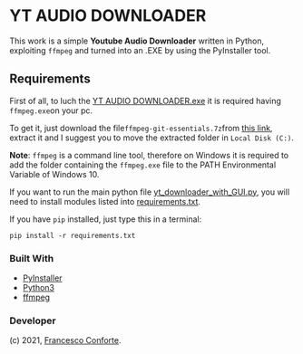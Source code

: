 # YT AUDIO DOWNLOADER

This work is a simple **Youtube Audio Downloader** written in Python, exploiting `ffmpeg` and turned into an .EXE by using the PyInstaller tool.

## **Requirements**

First of all, to luch the [YT AUDIO DOWNLOADER.exe](https://github.com/francecon/YT-AUDIO-DOWNLOADER/blob/main/YT%20AUDIO%20DOWNLOADER.exe) it is required having `ffmpeg.exe`on your pc.

To get it, just download the file`ffmpeg-git-essentials.7z`from [this link](https://www.gyan.dev/ffmpeg/builds/ffmpeg-git-essentials.7z), extract it and I suggest you to move the extracted folder in `Local Disk (C:)`.

**Note**: `ffmpeg` is a command line tool, therefore on Windows it is required to add the folder containing the `ffmpeg.exe` file to the PATH Environmental Variable of Windows 10. 

If you want to run the main python file [yt_downloader_with_GUI.py](https://github.com/francecon/YT-AUDIO-DOWNLOADER/blob/main/yt_downloader_with_GUI.py), you will need to install modules listed into [requirements.txt](https://github.com/francecon/YT-AUDIO-DOWNLOADER/blob/main/requirements.txt).

If you have `pip` installed, just type this in a terminal:

```shell
pip install -r requirements.txt
```

### Built With

* [PyInstaller](https://www.pyinstaller.org/)
* [Python3](https://www.python.org/download/releases/3.0/)
* [ffmpeg](https://ffmpeg.org/)

### Developer

(c) 2021, [Francesco Conforte](https://github.com/francecon/).
